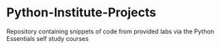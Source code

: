 # Python-Institute-Projects
Repository containing snippets of code from provided labs via the Python Essentials self study courses

